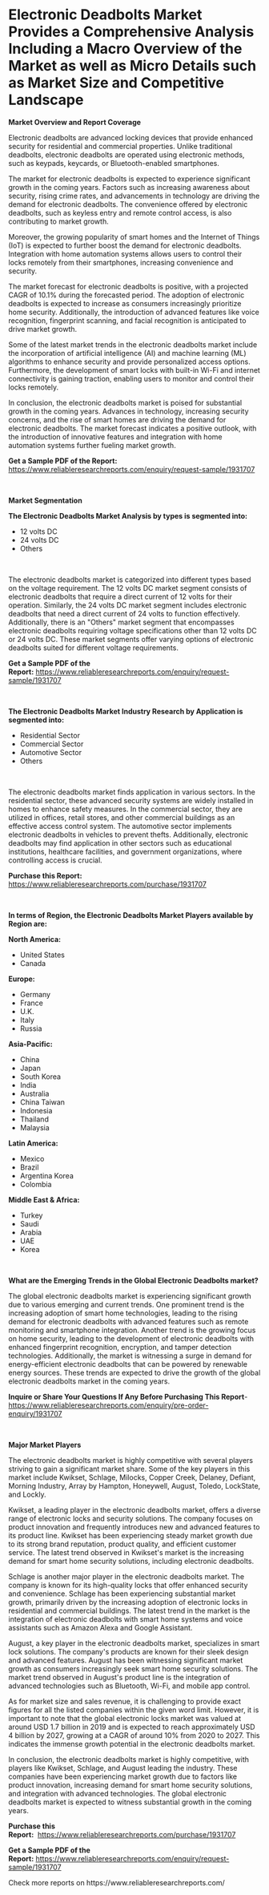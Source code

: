 <p><h1>Electronic Deadbolts Market Provides a Comprehensive Analysis Including a Macro Overview of the Market as well as Micro Details such as Market Size and Competitive Landscape</h1></p><p><strong>Market Overview and Report Coverage</strong></p>
<p><p>Electronic deadbolts are advanced locking devices that provide enhanced security for residential and commercial properties. Unlike traditional deadbolts, electronic deadbolts are operated using electronic methods, such as keypads, keycards, or Bluetooth-enabled smartphones.</p><p>The market for electronic deadbolts is expected to experience significant growth in the coming years. Factors such as increasing awareness about security, rising crime rates, and advancements in technology are driving the demand for electronic deadbolts. The convenience offered by electronic deadbolts, such as keyless entry and remote control access, is also contributing to market growth.</p><p>Moreover, the growing popularity of smart homes and the Internet of Things (IoT) is expected to further boost the demand for electronic deadbolts. Integration with home automation systems allows users to control their locks remotely from their smartphones, increasing convenience and security.</p><p>The market forecast for electronic deadbolts is positive, with a projected CAGR of 10.1% during the forecasted period. The adoption of electronic deadbolts is expected to increase as consumers increasingly prioritize home security. Additionally, the introduction of advanced features like voice recognition, fingerprint scanning, and facial recognition is anticipated to drive market growth.</p><p>Some of the latest market trends in the electronic deadbolts market include the incorporation of artificial intelligence (AI) and machine learning (ML) algorithms to enhance security and provide personalized access options. Furthermore, the development of smart locks with built-in Wi-Fi and internet connectivity is gaining traction, enabling users to monitor and control their locks remotely.</p><p>In conclusion, the electronic deadbolts market is poised for substantial growth in the coming years. Advances in technology, increasing security concerns, and the rise of smart homes are driving the demand for electronic deadbolts. The market forecast indicates a positive outlook, with the introduction of innovative features and integration with home automation systems further fueling market growth.</p></p>
<p><strong>Get a Sample PDF of the Report:</strong> <a href="https://www.reliableresearchreports.com/enquiry/request-sample/1931707">https://www.reliableresearchreports.com/enquiry/request-sample/1931707</a></p>
<p>&nbsp;</p>
<p><strong>Market Segmentation</strong></p>
<p><strong>The Electronic Deadbolts Market Analysis by types is segmented into:</strong></p>
<p><ul><li>12 volts DC</li><li>24 volts DC</li><li>Others</li></ul></p>
<p>&nbsp;</p>
<p><p>The electronic deadbolts market is categorized into different types based on the voltage requirement. The 12 volts DC market segment consists of electronic deadbolts that require a direct current of 12 volts for their operation. Similarly, the 24 volts DC market segment includes electronic deadbolts that need a direct current of 24 volts to function effectively. Additionally, there is an "Others" market segment that encompasses electronic deadbolts requiring voltage specifications other than 12 volts DC or 24 volts DC. These market segments offer varying options of electronic deadbolts suited for different voltage requirements.</p></p>
<p><strong>Get a Sample PDF of the Report:</strong>&nbsp;<a href="https://www.reliableresearchreports.com/enquiry/request-sample/1931707">https://www.reliableresearchreports.com/enquiry/request-sample/1931707</a></p>
<p>&nbsp;</p>
<p><strong>The Electronic Deadbolts Market Industry Research by Application is segmented into:</strong></p>
<p><ul><li>Residential Sector</li><li>Commercial Sector</li><li>Automotive Sector</li><li>Others</li></ul></p>
<p>&nbsp;</p>
<p><p>The electronic deadbolts market finds application in various sectors. In the residential sector, these advanced security systems are widely installed in homes to enhance safety measures. In the commercial sector, they are utilized in offices, retail stores, and other commercial buildings as an effective access control system. The automotive sector implements electronic deadbolts in vehicles to prevent thefts. Additionally, electronic deadbolts may find application in other sectors such as educational institutions, healthcare facilities, and government organizations, where controlling access is crucial.</p></p>
<p><strong>Purchase this Report:</strong>&nbsp; <a href="https://www.reliableresearchreports.com/purchase/1931707">https://www.reliableresearchreports.com/purchase/1931707</a></p>
<p>&nbsp;</p>
<p><strong>In terms of Region, the Electronic Deadbolts Market Players available by Region are:</strong></p>
<p>
    <p> <strong> North America: </strong>
        <ul>
            <li>United States</li>
            <li>Canada</li>
        </ul>
        </p> 
    <p> <strong> Europe: </strong>
        <ul>
            <li>Germany</li>
            <li>France</li>
            <li>U.K.</li>
            <li>Italy</li>
            <li>Russia</li>
        </ul>
        </p> 
    <p> <strong> Asia-Pacific: </strong>
        <ul>
            <li>China</li>
            <li>Japan</li>
            <li>South Korea</li>
            <li>India</li>
            <li>Australia</li>
            <li>China Taiwan</li>
            <li>Indonesia</li>
            <li>Thailand</li>
            <li>Malaysia</li>
        </ul>
        </p> 
    <p> <strong> Latin America: </strong>
        <ul>
            <li>Mexico</li>
            <li>Brazil</li>
            <li>Argentina Korea</li>
            <li>Colombia</li>
        </ul>
        </p> 
    <p> <strong> Middle East & Africa: </strong>
        <ul>
            <li>Turkey</li>
            <li>Saudi</li>
            <li>Arabia</li>
            <li>UAE</li>
            <li>Korea</li>
        </ul>
    </p>
    </p>
<p>&nbsp;</p>
<p><strong>What are the Emerging Trends in the Global Electronic Deadbolts market?</strong></p>
<p><p>The global electronic deadbolts market is experiencing significant growth due to various emerging and current trends. One prominent trend is the increasing adoption of smart home technologies, leading to the rising demand for electronic deadbolts with advanced features such as remote monitoring and smartphone integration. Another trend is the growing focus on home security, leading to the development of electronic deadbolts with enhanced fingerprint recognition, encryption, and tamper detection technologies. Additionally, the market is witnessing a surge in demand for energy-efficient electronic deadbolts that can be powered by renewable energy sources. These trends are expected to drive the growth of the global electronic deadbolts market in the coming years.</p></p>
<p><strong>Inquire or Share Your Questions If Any Before Purchasing This Report</strong>- <a href="https://www.reliableresearchreports.com/enquiry/pre-order-enquiry/1931707">https://www.reliableresearchreports.com/enquiry/pre-order-enquiry/1931707</a></p>
<p>&nbsp;</p>
<p><strong>Major Market Players</strong></p>
<p><p>The electronic deadbolts market is highly competitive with several players striving to gain a significant market share. Some of the key players in this market include Kwikset, Schlage, Milocks, Copper Creek, Delaney, Defiant, Morning Industry, Array by Hampton, Honeywell, August, Toledo, LockState, and Lockly. </p><p>Kwikset, a leading player in the electronic deadbolts market, offers a diverse range of electronic locks and security solutions. The company focuses on product innovation and frequently introduces new and advanced features to its product line. Kwikset has been experiencing steady market growth due to its strong brand reputation, product quality, and efficient customer service. The latest trend observed in Kwikset's market is the increasing demand for smart home security solutions, including electronic deadbolts.</p><p>Schlage is another major player in the electronic deadbolts market. The company is known for its high-quality locks that offer enhanced security and convenience. Schlage has been experiencing substantial market growth, primarily driven by the increasing adoption of electronic locks in residential and commercial buildings. The latest trend in the market is the integration of electronic deadbolts with smart home systems and voice assistants such as Amazon Alexa and Google Assistant.</p><p>August, a key player in the electronic deadbolts market, specializes in smart lock solutions. The company's products are known for their sleek design and advanced features. August has been witnessing significant market growth as consumers increasingly seek smart home security solutions. The market trend observed in August's product line is the integration of advanced technologies such as Bluetooth, Wi-Fi, and mobile app control.</p><p>As for market size and sales revenue, it is challenging to provide exact figures for all the listed companies within the given word limit. However, it is important to note that the global electronic locks market was valued at around USD 1.7 billion in 2019 and is expected to reach approximately USD 4 billion by 2027, growing at a CAGR of around 10% from 2020 to 2027. This indicates the immense growth potential in the electronic deadbolts market.</p><p>In conclusion, the electronic deadbolts market is highly competitive, with players like Kwikset, Schlage, and August leading the industry. These companies have been experiencing market growth due to factors like product innovation, increasing demand for smart home security solutions, and integration with advanced technologies. The global electronic deadbolts market is expected to witness substantial growth in the coming years.</p></p>
<p><strong>Purchase this Report:</strong>&nbsp;&nbsp;<a href="https://www.reliableresearchreports.com/purchase/1931707">https://www.reliableresearchreports.com/purchase/1931707</a></p>
<p></p>
<p><strong>Get a Sample PDF of the Report:</strong>&nbsp;<a href="https://www.reliableresearchreports.com/enquiry/request-sample/1931707">https://www.reliableresearchreports.com/enquiry/request-sample/1931707</a></p>
<p>Check more reports on https://www.reliableresearchreports.com/</p>